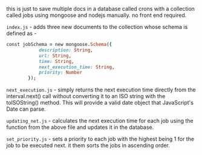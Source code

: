 this is just to save multiple docs in a database called crons with a collection called jobs using mongoose and nodejs manually. 
no front end required. 

```index.js``` - adds three new documents to the collection whose schema is defined as - 
```ruby
const jobSchema = new mongoose.Schema({
            description: String,
            url: String,
            time: String,
            next_execution_time: String,
            priority: Number
        });
```

```next_execution.js``` - simply returns the next execution time directly from the interval.next() call without converting it to an ISO string with the toISOString() method. This will provide a valid date object that JavaScript's Date can parse. 

```updating_net.js``` - calculates the next execution time for each job using the function from the above file and updates it in the database. 

```set_priority.js``` - sets a priority to each job with the highest being 1 for the job to be executed next. it them sorts the jobs in ascending order. 
